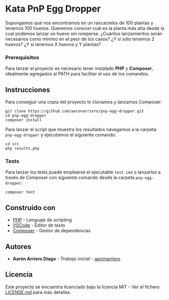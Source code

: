 # Kata PnP Egg Dropper

Supongamos que nos encontramos en un rascacielos de 100 plantas y tenemos 100 huevos. Queremos conocer cuál es la planta más alta desde la cual podemos lanzar un huevo sin romperse. ¿Cuántos lanzamientos serán necesarios como mínimo en el peor de los casos? ¿Y si sólo tenemos 2 huevos? ¿Y si tenemos X huevos y Y plantas?

### Prerequisitos

Para lanzar el proyecto es necesario tener instalado **PHP** y **Composer**, idealmente agregados al PATH para facilitar el uso de los comandos.

## Instrucciones

Para conseguir una copia del proyecto lo clonamos y lanzamos Composer:

````
git clone https://github.com/aaronarriero/pnp-egg-dropper.git
cd pnp-egg-dropper
composer install
````

Para lanzar el script que muestra los resultados navegamos a la carpeta `pnp-egg-dropper` y ejecutamos el siguiente comando:

````
cd src
php results.php
````

### Tests

Para lanzar los tests puede emplearse el ejecutable `test.cmd` o lanzarlos a través de Composer con siguiente comando desde la carpeta `pnp-egg-dropper`:

````
composer test
````

## Construído con

* [PHP](http://www.php.net/) - Lenguaje de scripting
* [VSCode](https://code.visualstudio.com/) - Editor de texto
* [Composer](https://getcomposer.org/) - Gestor de dependencias

## Autores

* **Aarón Arriero Diago** - *Trabajo inicial* - [aaronarriero](https://github.com/aaronarriero)

## Licencia

Este proyecto se encuentra licenciado bajo la licencia MIT - Ver el fichero [LICENSE.md](LICENSE.md) para más detalles.
